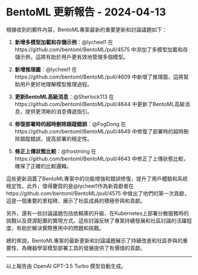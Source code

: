 # BentoML 更新報告 - 2024-04-13

根據收到的郵件內容，BentoML專案最新的重要更新和討論議題如下：



1. **新增多模型加載和存儲示例**：@lycheel1 在https://github.com/bentoml/BentoML/pull/4575 中添加了多模型加載和存儲示例，這將有助於用戶更有效地管理多個模型。



2. **新增推理圖**：@lycheel1 在https://github.com/bentoml/BentoML/pull/4609 中新增了推理圖，這將幫助用戶更好地理解模型推理過程。



3. **更新BentoML高級消息**：@Sherlock113 在https://github.com/bentoml/BentoML/pull/4644 中更新了BentoML高級消息，提供更清晰的消息傳遞指引。



4. **修復部署時的超時刪除跟蹤錯誤**：@FogDong 在https://github.com/bentoml/BentoML/pull/4649 中修復了部署時的超時刪除跟蹤錯誤，提高部署的穩定性。



5. **修正上傳狀態比較**：@frostming 在https://github.com/bentoml/BentoML/pull/4643 中修正了上傳狀態比較，確保了正確的比較邏輯。



這些更新涵蓋了BentoML專案中的功能增強和錯誤修復，提升了用戶體驗和系統穩定性。此外，值得慶賀的是@lycheel1作為新貢獻者在https://github.com/bentoml/BentoML/pull/4575 中做出了他們的第一次貢獻，這是一個重要的里程碑，展示了社區成員的積極參與和貢獻。



另外，還有一些討論議題包括依賴庫的升級、在Kubernetes上部署分散服務時的挑戰以及資源配置的實現方式。這些討論反映了專案持續發展和社區討論的活躍程度，有助於解決實際應用中的問題和挑戰。



總的來說，BentoML專案的最新更新和討論議題展示了持續改進和社區參與的重要性，為機器學習模型部署工具的發展提供了有價值的貢獻。



---



以上報告由 OpenAI GPT-3.5 Turbo 模型自動生成。